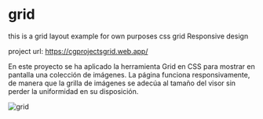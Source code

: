 # grid
this is a grid layout example for own purposes
css grid
Responsive design

project url: https://cgprojectsgrid.web.app/

  En este proyecto se ha aplicado la herramienta Grid en CSS para mostrar en pantalla una colección de imágenes.
  La página funciona responsivamente, de manera que la grilla de imágenes se adecúa al tamaño del visor sin perder
  la uniformidad en su disposición.

![grid](https://user-images.githubusercontent.com/69878700/174659002-93736c9f-93f4-4dad-a853-33bdf5488e05.jpg)
